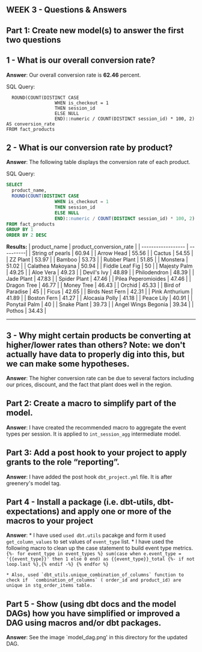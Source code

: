 ## WEEK 3 - Questions & Answers

## Part 1: Create new model(s) to answer the first two questions

## 1 - What is our overall conversion rate?
**Answer**: Our overall conversion rate is **62.46** percent. 

SQL Query:
``` SELECT
  ROUND(COUNT(DISTINCT CASE 
                  WHEN is_checkout = 1
                  THEN session_id
                  ELSE NULL
                  END)::numeric / COUNT(DISTINCT session_id) * 100, 2) AS conversion_rate
FROM fact_products
```

## 2 - What is our conversion rate by product? 
**Answer**: The following table displays the conversion rate of each product.

SQL Query:
``` sql
SELECT
  product_name,
  ROUND(COUNT(DISTINCT CASE 
                  WHEN is_checkout = 1
                  THEN session_id
                  ELSE NULL
                  END)::numeric / COUNT(DISTINCT session_id) * 100, 2) AS product_conversion_rate
FROM fact_products
GROUP BY 1
ORDER BY 2 DESC

```

**Results:**
| product_name | product_conversion_rate |
| ------------------ | ----------| 
| String of pearls | 60.94 | 
| Arrow Head | 55.56 | 
| Cactus | 54.55 | 
| ZZ Plant | 53.97 | 
| Bamboo | 53.73 | 
| Rubber Plant | 51.85 | 
| Monstera | 51.02 | 
| Calathea Makoyana | 50.94 | 
| Fiddle Leaf Fig | 50 | 
| Majesty Palm | 49.25 | 
| Aloe Vera | 49.23 | 
| Devil's Ivy | 48.89 | 
| Philodendron | 48.39 | 
| Jade Plant | 47.83 | 
| Spider Plant | 47.46 | 
| Pilea Peperomioides | 47.46 | 
| Dragon Tree | 46.77 | 
| Money Tree | 46.43 | 
| Orchid | 45.33 | 
| Bird of Paradise | 45 | 
| Ficus | 42.65 | 
| Birds Nest Fern | 42.31 | 
| Pink Anthurium | 41.89 | 
| Boston Fern | 41.27 | 
| Alocasia Polly | 41.18 | 
| Peace Lily | 40.91 | 
| Ponytail Palm | 40 | 
| Snake Plant | 39.73 | 
| Angel Wings Begonia | 39.34 | 
| Pothos | 34.43 | 

---

## 3 - Why might certain products be converting at higher/lower rates than others? Note: we don't actually have data to properly dig into this, but we can make some hypotheses.
**Answer**: The higher conversion rate can be due to several factors including our prices, discount, and the fact that plant does well in the region. 


## Part 2: Create a macro to simplify part of the model. 
**Answer**: I have created the recommended macro to aggregate the event types per session. It is applied to `int_session_agg` intermediate model.


## Part 3: Add a post hook to your project to apply grants to the role “reporting”.
**Answer**: I have added the post hook `dbt_project.yml` file. It is after greenery's model tag.

## Part 4 - Install a package (i.e. dbt-utils, dbt-expectations) and apply one or more of the macros to your project
**Answer**: 
    * I have used `used dbt.utils` pacakge and form it used `get_column_values` to set values of `event_type` list.
    * I have used the following macro to clean up the case statement to build event type metrics.
        ```{%- for event_type in event_types %}
            sum(case when e.event_type = '{{event_type}}' then 1 else 0 end) as {{event_type}}_total
            {%- if not loop.last %},{% endif -%}
            {% endfor %}
	    ```
	
    * Also, used `dbt_utils.unique_combination_of_columns` function to check if  `combination_of_columns` ( order_id and product_id) are unique in stg_order_items table.

## Part 5 - Show (using dbt docs and the model DAGs) how you have simplified or improved a DAG using macros and/or dbt packages.
**Answer**: See the image `model_dag.png' in this directory for the updated DAG.
